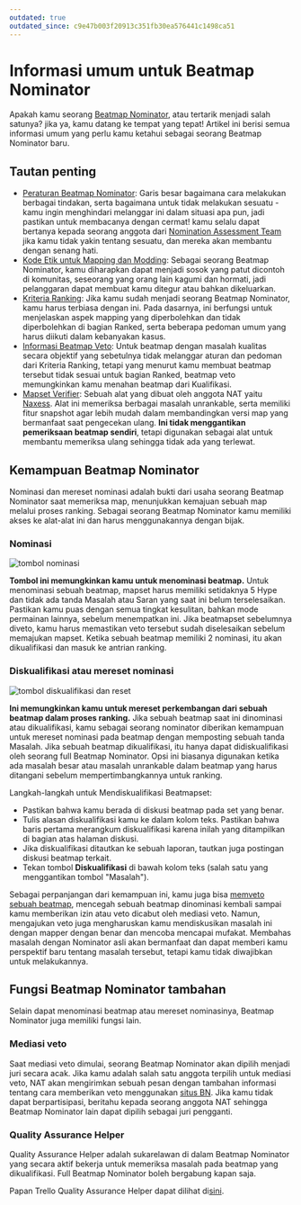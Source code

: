 ```yaml
---
outdated: true
outdated_since: c9e47b003f20913c351fb30ea576441c1498ca51
---
```


# Informasi umum untuk Beatmap Nominator

Apakah kamu seorang [Beatmap Nominator](/wiki/People/Beatmap_Nominators), atau tertarik menjadi salah satunya? jika ya, kamu datang ke tempat yang tepat! Artikel ini berisi semua informasi umum yang perlu kamu ketahui sebagai seorang Beatmap Nominator baru.

## Tautan penting

- [Peraturan Beatmap Nominator](/wiki/People/Beatmap_Nominators/Rules): Garis besar bagaimana cara melakukan berbagai tindakan, serta bagaimana untuk tidak melakukan sesuatu - kamu ingin menghindari melanggar ini dalam situasi apa pun, jadi pastikan untuk membacanya dengan cermat! kamu selalu dapat bertanya kepada seorang anggota dari [Nomination Assessment Team](/wiki/People/Nomination_Assessment_Team) jika kamu tidak yakin tentang sesuatu, dan mereka akan membantu dengan senang hati.
- [Kode Etik untuk Mapping dan Modding](/wiki/Ranking_Criteria/Code_of_Conduct): Sebagai seorang Beatmap Nominator, kamu diharapkan dapat menjadi sosok yang patut dicontoh di komunitas, seseorang yang orang lain kagumi dan hormati, jadi pelanggaran dapat membuat kamu ditegur atau bahkan dikeluarkan.
- [Kriteria Ranking](/wiki/Ranking_Criteria): Jika kamu sudah menjadi seorang Beatmap Nominator, kamu harus terbiasa dengan ini. Pada dasarnya, ini berfungsi untuk menjelaskan aspek mapping yang diperbolehkan dan tidak diperbolehkan di bagian Ranked, serta beberapa pedoman umum yang harus diikuti dalam kebanyakan kasus.
- [Informasi Beatmap Veto](/wiki/People/Beatmap_Nominators/Beatmap_Veto): Untuk beatmap dengan masalah kualitas secara objektif yang sebetulnya tidak melanggar aturan dan pedoman dari Kriteria Ranking, tetapi yang menurut kamu membuat beatmap tersebut tidak sesuai untuk bagian Ranked, beatmap veto memungkinkan kamu menahan beatmap dari Kualifikasi.
- [Mapset Verifier](https://osu.ppy.sh/community/forums/topics/943895): Sebuah alat yang dibuat oleh anggota NAT yaitu [Naxess](https://osu.ppy.sh/users/8129817). Alat ini memeriksa berbagai masalah unrankable, serta memiliki fitur snapshot agar lebih mudah dalam membandingkan versi map yang bermanfaat saat pengecekan ulang. **Ini tidak menggantikan pemeriksaan beatmap sendiri**, tetapi digunakan sebagai alat untuk membantu memeriksa ulang sehingga tidak ada yang terlewat.

## Kemampuan Beatmap Nominator

Nominasi dan mereset nominasi adalah bukti dari usaha seorang Beatmap Nominator saat memeriksa map, menunjukkan kemajuan sebuah map melalui proses ranking. Sebagai seorang Beatmap Nominator kamu memiliki akses ke alat-alat ini dan harus menggunakannya dengan bijak.

### Nominasi

![tombol nominasi](img/nominate_id.png)

**Tombol ini memungkinkan kamu untuk menominasi beatmap.** Untuk menominasi sebuah beatmap, mapset harus memiliki setidaknya 5 Hype dan tidak ada tanda Masalah atau Saran yang saat ini belum terselesaikan. Pastikan kamu puas dengan semua tingkat kesulitan, bahkan mode permainan lainnya, sebelum menempatkan ini. Jika beatmapset sebelumnya diveto, kamu harus memastikan veto tersebut sudah diselesaikan sebelum memajukan mapset. Ketika sebuah beatmap memiliki 2 nominasi, itu akan dikualifikasi dan masuk ke antrian ranking.

### Diskualifikasi atau mereset nominasi

![tombol diskualifikasi dan reset](img/reset_dq_id.png)

**Ini memungkinkan kamu untuk mereset perkembangan dari sebuah beatmap dalam proses ranking.** Jika sebuah beatmap saat ini dinominasi atau dikualifikasi, kamu sebagai seorang nominator diberikan kemampuan untuk mereset nominasi pada beatmap dengan memposting sebuah tanda Masalah. Jika sebuah beatmap dikualifikasi, itu hanya dapat didiskualifikasi oleh seorang full Beatmap Nominator. Opsi ini biasanya digunakan ketika ada masalah besar atau masalah unrankable dalam beatmap yang harus ditangani sebelum mempertimbangkannya untuk ranking.

Langkah-langkah untuk Mendiskualifikasi Beatmapset:

- Pastikan bahwa kamu berada di diskusi beatmap pada set yang benar.
- Tulis alasan diskualifikasi kamu ke dalam kolom teks. Pastikan bahwa baris pertama merangkum diskualifikasi karena inilah yang ditampilkan di bagian atas halaman diskusi.
- Jika diskualifikasi ditautkan ke sebuah laporan, tautkan juga postingan diskusi beatmap terkait.
- Tekan tombol **Diskualifikasi** di bawah kolom teks (salah satu yang menggantikan tombol "Masalah").

Sebagai perpanjangan dari kemampuan ini, kamu juga bisa [memveto sebuah beatmap](/wiki/People/Beatmap_Nominators/Beatmap_Veto), mencegah sebuah beatmap dinominasi kembali sampai kamu memberikan izin atau veto dicabut oleh mediasi veto. Namun, mengajukan veto juga mengharuskan kamu mendiskusikan masalah ini dengan mapper dengan benar dan mencoba mencapai mufakat. Membahas masalah dengan Nominator asli akan bermanfaat dan dapat memberi kamu perspektif baru tentang masalah tersebut, tetapi kamu tidak diwajibkan untuk melakukannya.

## Fungsi Beatmap Nominator tambahan

Selain dapat menominasi beatmap atau mereset nominasinya, Beatmap Nominator juga memiliki fungsi lain.

### Mediasi veto

Saat mediasi veto dimulai, seorang Beatmap Nominator akan dipilih menjadi juri secara acak. Jika kamu adalah salah satu anggota terpilih untuk mediasi veto, NAT akan mengirimkan sebuah pesan dengan tambahan informasi tentang cara memberikan veto menggunakan [situs BN](http://bn.mappersguild.com). Jika kamu tidak dapat berpartisipasi, beritahu kepada seorang anggota NAT sehingga Beatmap Nominator lain dapat dipilih sebagai juri pengganti.

### Quality Assurance Helper

Quality Assurance Helper adalah sukarelawan di dalam Beatmap Nominator yang secara aktif bekerja untuk memeriksa masalah pada beatmap yang dikualifikasi. Full Beatmap Nominator boleh bergabung kapan saja.

Papan Trello Quality Assurance Helper dapat dilihat di[sini](https://trello.com/b/iEsda45d/quality-assurance-helpers).
